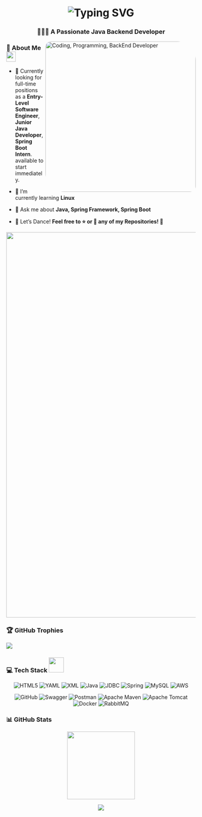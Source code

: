 
<h1 align="center">
<img src="https://readme-typing-svg.herokuapp.com?center=true&font=Righteous&size=35&pause=1000&color=F76F14&width=500&height=60&lines=Hi+Everyone!+%F0%9F%91%8B;I'm+Surya+Teja" alt="Typing SVG"/>
</h1>
<h3 align="center">👨🏼‍💻 A Passionate Java Backend Developer </h3>
<img align="right" width="400" style="border-radius: 15px 50px;" alt="Coding, Programming, BackEnd Developer" src="https://cdn.dribbble.com/users/1162077/screenshots/4649464/skatter-programmer.gif">

### 💫 About Me <img src="https://media.giphy.com/media/pDh3IDoUswmZrqdRip/giphy.gif" height="27px" width="25px">

- 👀 Currently looking for full-time positions as a **Entry-Level Software Engineer**, **Junior Java Developer**, **Spring Boot Intern**. available to start immediately.

- 🌱 I’m currently learning  **Linux**

- 💬 Ask me about **Java, Spring Framework, Spring Boot**

- 🕺 Let’s Dance! **Feel free to ⭐ or 🍴 any of my Repositories! 🚀**

<div align="center">

<img src="https://www.animatedimages.org/data/media/562/animated-line-image-0184.gif" width="1024"/>

</div>

### 🏆 GitHub Trophies

![](https://github-profile-trophy.vercel.app/?username=SURYA-TEJA-BTECH&theme=radical&no-frame=false&no-bg=false&margin-w=4)



### 💻 Tech Stack <img src='https://user-images.githubusercontent.com/74038190/206662607-d9e7591e-bbf9-42f9-9386-29efc927bc16.gif' width="40">

<div align="center">


![HTML5](https://img.shields.io/badge/html5-%23E34F26.svg?style=flat&logo=html5&logoColor=white)
![YAML](https://img.shields.io/badge/yaml-%23ffffff.svg?style=flat&logo=yaml&logoColor=151515)
![XML](https://img.shields.io/badge/XML-FF6600?style=flat&logo=xml&logoColor=white)
![Java](https://img.shields.io/badge/Java-%23ED8B00.svg?style=flat&logo=java&logoColor=white)
![JDBC](https://img.shields.io/badge/JDBC-%23007396.svg?style=flat&logo=jdbc&logoColor=white)
![Spring](https://img.shields.io/badge/spring-%236DB33F.svg?style=flat&logo=spring&logoColor=white)
![MySQL](https://img.shields.io/badge/mysql-%2300f.svg?style=flat&logo=mysql&logoColor=white)
![AWS](https://img.shields.io/badge/Amazon%20AWS-232F3E?style=flat&logo=amazon-aws&logoColor=white)



![GitHub](https://img.shields.io/badge/github-%23121011.svg?style=flat&logo=github&logoColor=white)
![Swagger](https://img.shields.io/badge/-Swagger-%23Clojure?style=flat&logo=swagger&logoColor=white)
![Postman](https://img.shields.io/badge/Postman-FF6C37?style=flat&logo=postman&logoColor=white)
![Apache Maven](https://img.shields.io/badge/Apache%20Maven-C71A36?style=flat&logo=Apache%20Maven&logoColor=white)
![Apache Tomcat](https://img.shields.io/badge/apache%20tomcat-%23F8DC75.svg?style=flat&logo=apache-tomcat&logoColor=black)
![Docker](https://img.shields.io/badge/docker-%230db7ed.svg?style=flat&logo=docker&logoColor=white)
![RabbitMQ](https://img.shields.io/badge/rabbitmq-%23FF6600.svg?style=flat&logo=rabbitmq&logoColor=white)



</div>


### 📊 GitHub Stats

<div align="center">

<img src="http://github-profile-summary-cards.vercel.app/api/cards/profile-details?username=SURYA-TEJA-BTECH&theme=2077" height="180em"/>

![](https://github-readme-stats.vercel.app/api/top-langs/?username=SURYA-TEJA-BTECH&theme=synthwave&hide_border=false&include_all_commits=true&count_private=true&layout=compact)
<br/>


</div>

